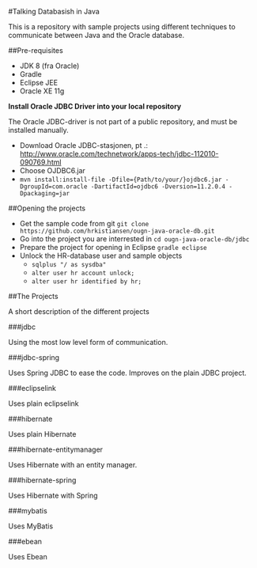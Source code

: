 #Talking Databasish in Java

This is a repository with sample projects using different techniques to communicate between Java and the Oracle database.

##Pre-requisites
* JDK 8 (fra Oracle)
* Gradle
* Eclipse JEE
* Oracle XE 11g

**Install Oracle JDBC Driver into your local repository**

The Oracle JDBC-driver is not part of a public repository, and must be installed manually.

* Download Oracle JDBC-stasjonen, pt .: http://www.oracle.com/technetwork/apps-tech/jdbc-112010-090769.html
* Choose OJDBC6.jar
* `mvn install:install-file -Dfile={Path/to/your/}ojdbc6.jar -DgroupId=com.oracle -DartifactId=ojdbc6 -Dversion=11.2.0.4 -Dpackaging=jar`

##Opening the projects

* Get the sample code from git `git clone https://github.com/hrkistiansen/ougn-java-oracle-db.git`
* Go into the project you are interrested in `cd ougn-java-oracle-db/jdbc`
* Prepare the project for opening in Eclipse `gradle eclipse`
* Unlock the HR-database user and sample objects
  * `sqlplus "/ as sysdba"`
  * `alter user hr account unlock;`
  * `alter user hr identified by hr;`


##The Projects

A short description of the different projects

###jdbc

Using the most low level form of communication.

###jdbc-spring

Uses Spring JDBC to ease the code. Improves on the plain JDBC project.

###eclipselink

Uses plain eclipselink

###hibernate

Uses plain Hibernate

###hibernate-entitymanager

Uses Hibernate with an entity manager.

###hibernate-spring

Uses Hibernate with Spring

###mybatis

Uses MyBatis 

###ebean

Uses Ebean

